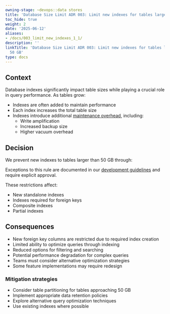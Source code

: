 ```yaml
---
owning-stage: ~devops::data stores
title: 'Database Size Limit ADR 003: Limit new indexes for tables larger than 50 GB'
toc_hide: true
weight: 2
date: '2025-06-12'
aliases:
- /docs/003_limit_new_indexes_1_1/
description: ''
linkTitle: 'Database Size Limit ADR 003: Limit new indexes for tables larger than
  50 GB'
type: docs
---
```


## Context

Database indexes significantly impact table sizes while playing a crucial role in query performance. As tables grow:

- Indexes are often added to maintain performance
- Each index increases the total table size
- Indexes introduce additional [maintenance overhead](https://docs.gitlab.com/ee/development/database/adding_database_indexes.html#maintenance-overhead), including:
  - Write amplification
  - Increased backup size
  - Higher vacuum overhead

## Decision

We prevent new indexes to tables larger than 50 GB through:

Exceptions to this rule are documented in our
[development guidelines](https://docs.gitlab.com/ee/development/database/large_tables_limitations.html#requesting-an-exception)
and require explicit approval.

These restrictions affect:

- New standalone indexes
- Indexes required for foreign keys
- Composite indexes
- Partial indexes

## Consequences

- New foreign key columns are restricted due to required index creation
- Limited ability to optimize queries through indexing
- Reduced options for filtering and searching
- Potential performance degradation for complex queries
- Teams must consider alternative optimization strategies
- Some feature implementations may require redesign

### Mitigation strategies

- Consider table partitioning for tables approaching 50 GB
- Implement appropriate data retention policies
- Explore alternative query optimization techniques
- Use existing indexes where possible
